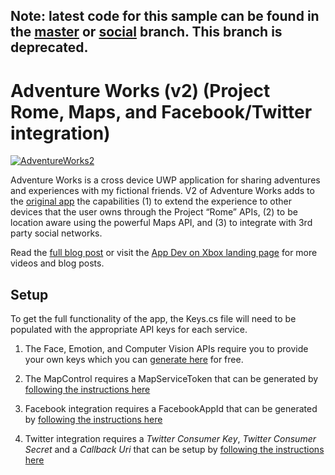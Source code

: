 ## **Note:** latest code for this sample can be found in the [master](https://github.com/Microsoft/uwp-experiences) or [social](https://github.com/Microsoft/uwp-experiences/tree/social/apps/social) branch. This branch is deprecated.

# Adventure Works (v2) (Project Rome, Maps, and Facebook/Twitter integration)

[![AdventureWorks2](http://i.imgur.com/AkLMVah.jpg)](https://www.youtube.com/watch?v=mn-26W6ooBE)

Adventure Works is a cross device UWP application for sharing adventures and experiences with my fictional friends. V2 of Adventure Works adds to the [original app](https://github.com/Microsoft/AppDevXbox/tree/AdventureWorks_v1_camera_app) the capabilities (1) to extend the experience to other devices that the user owns through the Project “Rome” APIs, (2) to be location aware using the powerful Maps API, and (3) to integrate with 3rd party social networks.

Read the [full blog post](https://blogs.windows.com/buildingapps/2016/10/27/going-social-project-rome-maps-social-network-integration-app-dev-on-xbox-series) or visit the [App Dev on Xbox landing page](http://aka.ms/xboxappdev) for more videos and blog posts.

## Setup
To get the full functionality  of the app, the Keys.cs file will need to be populated with the appropriate API keys for each service. 

1. The Face, Emotion, and Computer Vision APIs require you to provide your own keys which you can [generate here](https://www.microsoft.com/cognitive-services/en-us/subscriptions) for free. 

2. The MapControl requires a MapServiceToken that can be generated by [following the instructions here](https://msdn.microsoft.com/en-us/windows/uwp/maps-and-location/authentication-key)

3. Facebook integration requires a FacebookAppId that can be generated by [following the instructions here](http://uwpcommunitytoolkit.readthedocs.io/en/master/services/Facebook/)

4. Twitter integration requires a *Twitter Consumer Key*, *Twitter Consumer Secret* and a *Callback Uri* that can be setup by [following the instructions here](http://uwpcommunitytoolkit.readthedocs.io/en/master/services/Twitter/)


